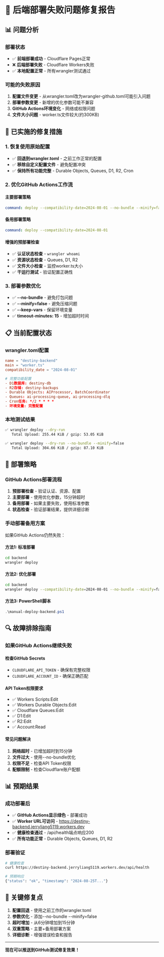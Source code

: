 # 🔧 后端部署失败问题修复报告

## 📊 问题分析

### **部署状态**
- ✅ **前端部署成功** - Cloudflare Pages正常
- ❌ **后端部署失败** - Cloudflare Workers失败
- ✅ **本地配置正常** - 所有wrangler测试通过

### **可能的失败原因**
1. **配置文件变更** - 从wrangler.toml改为wrangler-github.toml可能引入问题
2. **部署参数变更** - 新增的优化参数可能不兼容
3. **GitHub Actions环境变化** - 网络或权限问题
4. **文件大小问题** - worker.ts文件较大(约300KB)

## 🔧 已实施的修复措施

### 1. **恢复使用原始配置**
- ✅ **回退到wrangler.toml** - 之前工作正常的配置
- ✅ **移除自定义配置文件** - 避免配置冲突
- ✅ **保持所有功能完整** - Durable Objects, Queues, D1, R2, Cron

### 2. **优化GitHub Actions工作流**

#### **主要部署策略**
```yaml
command: deploy --compatibility-date=2024-08-01 --no-bundle --minify=false --keep-vars
```

#### **备用部署策略**
```yaml
command: deploy --compatibility-date=2024-08-01
```

#### **增强的预部署检查**
- ✅ **认证状态检查** - `wrangler whoami`
- ✅ **资源状态检查** - Queues, D1, R2
- ✅ **文件大小检查** - 监控worker.ts大小
- ✅ **干运行测试** - 验证配置正确性

### 3. **部署参数优化**
- ✅ **--no-bundle** - 避免打包问题
- ✅ **--minify=false** - 避免压缩问题
- ✅ **--keep-vars** - 保留环境变量
- ✅ **timeout-minutes: 15** - 增加超时时间

## 📋 当前配置状态

### **wrangler.toml配置**
```toml
name = "destiny-backend"
main = "worker.ts"
compatibility_date = "2024-08-01"

# 完整功能配置
- D1数据库: destiny-db
- R2存储: destiny-backups  
- Durable Objects: AIProcessor, BatchCoordinator
- Queues: ai-processing-queue, ai-processing-dlq
- Cron任务: */2 * * * *
- 环境变量: 完整配置
```

### **本地测试结果**
```bash
✅ wrangler deploy --dry-run
   Total Upload: 255.44 KiB / gzip: 53.05 KiB

✅ wrangler deploy --dry-run --no-bundle --minify=false
   Total Upload: 304.66 KiB / gzip: 87.10 KiB
```

## 🚀 部署策略

### **GitHub Actions部署流程**
1. **预部署检查** - 验证认证、资源、配置
2. **主要部署** - 使用优化参数，15分钟超时
3. **备用部署** - 如果主要失败，使用标准参数
4. **状态检查** - 验证部署结果，提供详细诊断

### **手动部署备用方案**
如果GitHub Actions仍然失败：

#### **方法1: 标准部署**
```bash
cd backend
wrangler deploy
```

#### **方法2: 优化部署**
```bash
cd backend
wrangler deploy --compatibility-date=2024-08-01 --no-bundle --minify=false
```

#### **方法3: PowerShell脚本**
```powershell
.\manual-deploy-backend.ps1
```

## 🔍 故障排除指南

### **如果GitHub Actions继续失败**

#### **检查GitHub Secrets**
- `CLOUDFLARE_API_TOKEN` - 确保有完整权限
- `CLOUDFLARE_ACCOUNT_ID` - 确保正确匹配

#### **API Token权限要求**
- ✅ Workers Scripts:Edit
- ✅ Workers Durable Objects:Edit  
- ✅ Cloudflare Queues:Edit
- ✅ D1:Edit
- ✅ R2:Edit
- ✅ Account:Read

#### **常见问题解决**
1. **网络超时** - 已增加超时到15分钟
2. **文件过大** - 使用--no-bundle优化
3. **权限不足** - 检查API Token权限
4. **配额限制** - 检查Cloudflare账户配额

## 📊 预期结果

### **成功部署后**
- ✅ **GitHub Actions显示绿色** - 部署成功
- ✅ **Worker URL可访问** - https://destiny-backend.jerryliang5119.workers.dev
- ✅ **健康检查通过** - /api/health端点响应200
- ✅ **所有功能正常** - Durable Objects, Queues, D1, R2

### **部署验证**
```bash
# 健康检查
curl https://destiny-backend.jerryliang5119.workers.dev/api/health

# 预期响应
{"status": "ok", "timestamp": "2024-08-25T..."}
```

## 🎯 关键修复点

1. **配置回退** - 使用之前工作的wrangler.toml
2. **参数优化** - 添加--no-bundle --minify=false
3. **超时增加** - 从6分钟增加到15分钟
4. **双重策略** - 主要+备用部署方案
5. **详细诊断** - 增强错误检查和报告

---

**现在可以推送到GitHub测试修复效果！**
